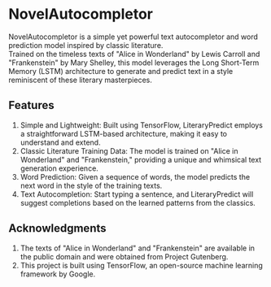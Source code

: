 # NovelAutocompletor

NovelAutocompletor is a simple yet powerful text autocompletor and word prediction model inspired by classic literature.  
Trained on the timeless texts of "Alice in Wonderland" by Lewis Carroll and "Frankenstein" by Mary Shelley, this model leverages the Long Short-Term Memory (LSTM) architecture to generate and predict text in a style reminiscent of these literary masterpieces.

## Features  
1.   Simple and Lightweight: Built using TensorFlow, LiteraryPredict employs a straightforward LSTM-based architecture, making it easy to understand and extend.
2.  Classic Literature Training Data: The model is trained on "Alice in Wonderland" and "Frankenstein," providing a unique and whimsical text generation experience.
3.  Word Prediction: Given a sequence of words, the model predicts the next word in the style of the training texts.
4.  Text Autocompletion: Start typing a sentence, and LiteraryPredict will suggest completions based on the learned patterns from the classics.

## Acknowledgments
1. The texts of "Alice in Wonderland" and "Frankenstein" are available in the public domain and were obtained from Project Gutenberg.
2. This project is built using TensorFlow, an open-source machine learning framework by Google.
